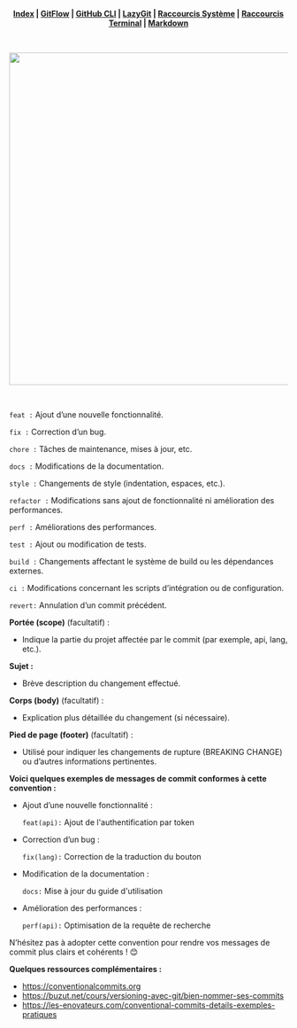 <div align="center">

**[Index](/README.md) | [GitFlow](/git/gitflow.md) | [GitHub CLI](/git/github-cli.md) | [LazyGit](/git/lazygit.md) | [Raccourcis Système](/shortcut-sys/shortcut.md) | [Raccourcis Terminal](/terminal/terminal.md) | [Markdown](/markdown/markdown.md)**

</div>

<br>

<p align="center"><img width="600"src="https://cdn.hashnode.com/res/hashnode/image/upload/v1620343062221/BFETDzbJj.png?w=1600&h=840&fit=crop&crop=entropy&auto=compress,format&format=webp"/><p>

<br>

`feat :` Ajout d’une nouvelle fonctionnalité.

  `fix :` Correction d’un bug.

  `chore :` Tâches de maintenance, mises à jour, etc.

  `docs :` Modifications de la documentation.

  `style :` Changements de style (indentation, espaces, etc.).

  `refactor :` Modifications sans ajout de fonctionnalité ni amélioration des performances.

  `perf :` Améliorations des performances.

  `test :` Ajout ou modification de tests.

  `build :` Changements affectant le système de build ou les dépendances externes.

  `ci :` Modifications concernant les scripts d’intégration ou de configuration.

  `revert:` Annulation d’un commit précédent.

**Portée (scope)** (facultatif) :

- Indique la partie du projet affectée par le commit (par exemple, api, lang, etc.).

**Sujet :**

- Brève description du changement effectué.

**Corps (body)** (facultatif) :

- Explication plus détaillée du changement (si nécessaire).

**Pied de page (footer)** (facultatif) :

- Utilisé pour indiquer les changements de rupture (BREAKING CHANGE) ou d’autres informations pertinentes.

**Voici quelques exemples de messages de commit conformes à cette convention :**

- Ajout d’une nouvelle fonctionnalité :

  `feat(api):` Ajout de l'authentification par token

- Correction d’un bug :

  `fix(lang):` Correction de la traduction du bouton

- Modification de la documentation :

  `docs:` Mise à jour du guide d'utilisation

- Amélioration des performances :

  `perf(api):` Optimisation de la requête de recherche

N’hésitez pas à adopter cette convention pour rendre vos messages de commit plus clairs et cohérents ! 😊

**Quelques ressources complémentaires :**

- https://conventionalcommits.org
- https://buzut.net/cours/versioning-avec-git/bien-nommer-ses-commits
- https://les-enovateurs.com/conventional-commits-details-exemples-pratiques